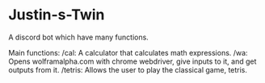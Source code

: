 # Justin-s-Twin
A discord bot which have many functions.

Main functions:
/cal:
A calculator that calculates math expressions.
/wa:
Opens wolframalpha.com with chrome webdriver, give inputs to it, and get outputs from it.
/tetris:
Allows the user to play the classical game, tetris.


